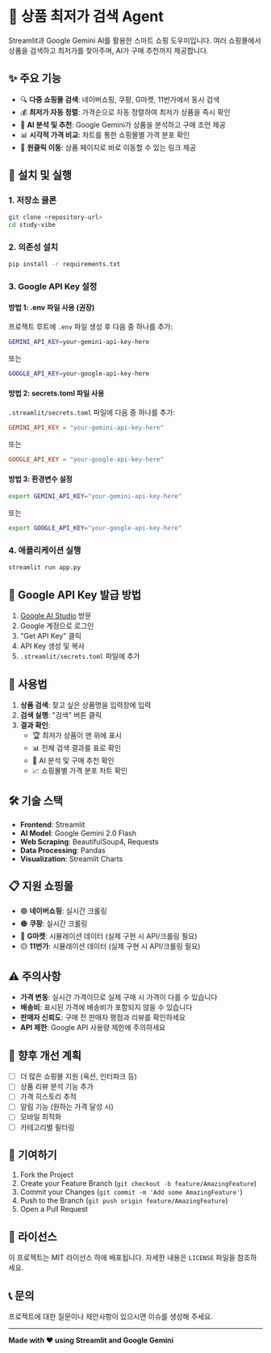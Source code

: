 # 🛒 상품 최저가 검색 Agent

Streamlit과 Google Gemini AI를 활용한 스마트 쇼핑 도우미입니다. 여러 쇼핑몰에서 상품을 검색하고 최저가를 찾아주며, AI가 구매 추천까지 제공합니다.

## ✨ 주요 기능

- 🔍 **다중 쇼핑몰 검색**: 네이버쇼핑, 쿠팡, G마켓, 11번가에서 동시 검색
- 💰 **최저가 자동 정렬**: 가격순으로 자동 정렬하여 최저가 상품을 즉시 확인
- 🤖 **AI 분석 및 추천**: Google Gemini가 상품을 분석하고 구매 조언 제공
- 📊 **시각적 가격 비교**: 차트를 통한 쇼핑몰별 가격 분포 확인
- 🔗 **원클릭 이동**: 상품 페이지로 바로 이동할 수 있는 링크 제공

## 🚀 설치 및 실행

### 1. 저장소 클론
```bash
git clone <repository-url>
cd study-vibe
```

### 2. 의존성 설치
```bash
pip install -r requirements.txt
```

### 3. Google API Key 설정

#### 방법 1: .env 파일 사용 (권장)
프로젝트 루트에 `.env` 파일 생성 후 다음 중 하나를 추가:
```bash
GEMINI_API_KEY=your-gemini-api-key-here
```
또는
```bash
GOOGLE_API_KEY=your-google-api-key-here
```

#### 방법 2: secrets.toml 파일 사용
`.streamlit/secrets.toml` 파일에 다음 중 하나를 추가:
```toml
GEMINI_API_KEY = "your-gemini-api-key-here"
```
또는
```toml
GOOGLE_API_KEY = "your-google-api-key-here"
```

#### 방법 3: 환경변수 설정
```bash
export GEMINI_API_KEY="your-gemini-api-key-here"
```
또는
```bash
export GOOGLE_API_KEY="your-google-api-key-here"
```

### 4. 애플리케이션 실행
```bash
streamlit run app.py
```

## 🔧 Google API Key 발급 방법

1. [Google AI Studio](https://aistudio.google.com) 방문
2. Google 계정으로 로그인
3. "Get API Key" 클릭
4. API Key 생성 및 복사
5. `.streamlit/secrets.toml` 파일에 추가

## 📱 사용법

1. **상품 검색**: 찾고 싶은 상품명을 입력창에 입력
2. **검색 실행**: "검색" 버튼 클릭
3. **결과 확인**: 
   - 🏆 최저가 상품이 맨 위에 표시
   - 📊 전체 검색 결과를 표로 확인
   - 🤖 AI 분석 및 구매 추천 확인
   - 📈 쇼핑몰별 가격 분포 차트 확인

## 🛠 기술 스택

- **Frontend**: Streamlit
- **AI Model**: Google Gemini 2.0 Flash
- **Web Scraping**: BeautifulSoup4, Requests
- **Data Processing**: Pandas
- **Visualization**: Streamlit Charts

## 📋 지원 쇼핑몰

- 🟢 **네이버쇼핑**: 실시간 크롤링
- 🟠 **쿠팡**: 실시간 크롤링
- 🔴 **G마켓**: 시뮬레이션 데이터 (실제 구현 시 API/크롤링 필요)
- 🟡 **11번가**: 시뮬레이션 데이터 (실제 구현 시 API/크롤링 필요)

## ⚠️ 주의사항

- **가격 변동**: 실시간 가격이므로 실제 구매 시 가격이 다를 수 있습니다
- **배송비**: 표시된 가격에 배송비가 포함되지 않을 수 있습니다
- **판매자 신뢰도**: 구매 전 판매자 평점과 리뷰를 확인하세요
- **API 제한**: Google API 사용량 제한에 주의하세요

## 🔄 향후 개선 계획

- [ ] 더 많은 쇼핑몰 지원 (옥션, 인터파크 등)
- [ ] 상품 리뷰 분석 기능 추가
- [ ] 가격 히스토리 추적
- [ ] 알림 기능 (원하는 가격 달성 시)
- [ ] 모바일 최적화
- [ ] 카테고리별 필터링

## 🤝 기여하기

1. Fork the Project
2. Create your Feature Branch (`git checkout -b feature/AmazingFeature`)
3. Commit your Changes (`git commit -m 'Add some AmazingFeature'`)
4. Push to the Branch (`git push origin feature/AmazingFeature`)
5. Open a Pull Request

## 📄 라이선스

이 프로젝트는 MIT 라이선스 하에 배포됩니다. 자세한 내용은 `LICENSE` 파일을 참조하세요.

## 📞 문의

프로젝트에 대한 질문이나 제안사항이 있으시면 이슈를 생성해 주세요.

---

**Made with ❤️ using Streamlit and Google Gemini** 